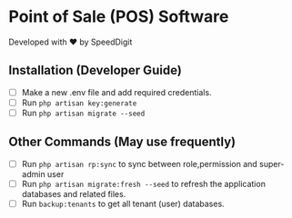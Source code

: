 # Point of Sale (POS) Software

Developed with ❤ by SpeedDigit

## Installation (Developer Guide)

- [ ] Make a new .env file and add required credentials.
- [ ] Run `php artisan key:generate`
- [ ] Run `php artisan migrate --seed`

## Other Commands (May use frequently)

- [ ] Run `php artisan rp:sync` to sync between role,permission and super-admin user
- [ ] Run `php artisan migrate:fresh --seed` to refresh the application databases and related files.
- [ ] Run `backup:tenants` to get all tenant (user) databases.
